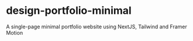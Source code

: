 # design-portfolio-minimal
A single-page minimal portfolio website using NextJS, Tailwind and Framer Motion
